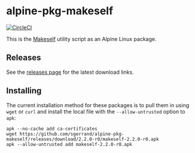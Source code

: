 # alpine-pkg-makeself

[![CircleCI](https://img.shields.io/circleci/project/sgerrand/alpine-pkg-makeself/master.svg)](https://circleci.com/gh/sgerrand/alpine-pkg-makeself)

This is the [Makeself][makeself] utility script as an Alpine Linux package.

## Releases

See the [releases page][releases] for the latest download links.

## Installing

The current installation method for these packages is to pull them in using
`wget` or `curl` and install the local file with the `--allow-untrusted` option
to `apk`:

```
apk --no-cache add ca-certificates
wget https://github.com/sgerrand/alpine-pkg-makeself/releases/download/2.2.0-r0/makeself-2.2.0-r0.apk
apk --allow-untrusted add makeself-2.2.0-r0.apk
```

[makeself]: http://www.megastep.org/makeself/
[releases]: https://github.com/sgerrand/alpine-pkg-makeself/releases/
